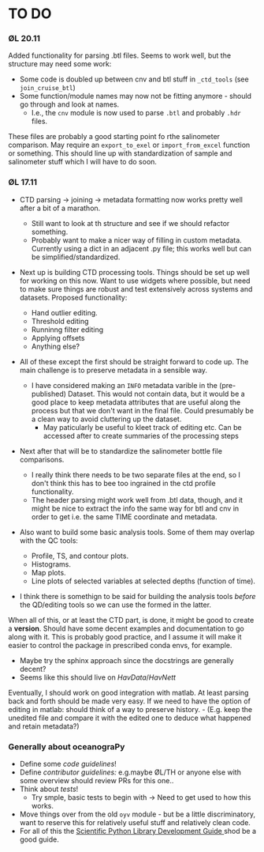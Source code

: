 # TO DO


### ØL 20.11

Added functionality for parsing .btl files. Seems to work well, but the structure may need some work:

- Some code is doubled up between cnv and btl stuff in `_ctd_tools` (see `join_cruise_btl`)
- Some function/module names may now not be fitting anymore - should go through and look at names.
  - I.e., the `cnv` module is now used to parse `.btl` and probably `.hdr` files.  

These files are probably a good starting point fo rthe salinometer comparison. May require
an `export_to_exel` or `import_from_excel` function or something. This should line up with 
standardization of sample and salinometer stuff which I will have to do soon.

### ØL 17.11

- CTD parsing -> joining -> metadata formatting now works pretty well after a bit of a marathon.
    + Still want to look at th structure and see if we should refactor something.
    + Probably want to make a nicer way of filling in custom metadata. Currently using a dict in an
      adjacent .py file; this works well but can be simplified/standardized.

- Next up is building CTD processing tools. Things should be set up well for working on this now.
  Want to use widgets where possible, but need to make sure things are robust and test extensively
  across systems and datasets. Proposed functionality:

    + Hand outlier editing.
    + Threshold editing 
    + Runninng filter editing 
    + Applying offsets
    + Anything else?

- All of these except the first should be straight forward to code up. The main challenge is to
  preserve metadata in a sensible way.

    - I have considered making an `INFO` metadata varible in the (pre-published) Dataset. This would
      not contain data, but it would be a good place to keep metadata attributes that are useful
      along the process but that we don't want in the final file. Could presumably be a clean way to
      avoid cluttering up the dataset.
      + May paticularly be useful to kleet track of editing etc. Can be accessed after to create
        summaries of the processing steps 

- Next after that will be to standardize the salinometer bottle file comparisons. 

    + I really think there needs to be two separate files at the end, so I don't think this has to
      bee too ingrained in the ctd profile functionality.
    + The header parsing might work well from .btl data, though, and it might be nice to extract the
      info the same way for btl and cnv in order to get i.e. the same TIME coordinate and metadata. 

- Also want to build some basic analysis tools. Some of them may overlap with the QC tools:

    - Profile, TS, and contour plots.
    - Histograms.
    - Map plots.
    - Line plots of selected variables at selected depths (function of time).

- I think there is somethign to be said for building the analysis tools *before* the QD/editing
  tools so we can use the formed in the latter.

When all of this, or at least the CTD part, is done, it might be good to create a **version**.
Should have some decent examples and documentation to go along with it. This is probably good
practice, and I assume it will make it easier to control the package in prescribed conda envs, for
example.

- Maybe try the sphinx approach since the docstrings are generally decent? 
- Seems like this should live on *HavData*/*HavNett*

Eventually, I should work on good integration with matlab. At least parsing back and forth should be
made very easy. If we need to have the option of editing in matlab: should think of a way to
    preserve history. - (E.g. keep the unedited file and compare it with the edited one to deduce
    what happened and retain metadata?)

### Generally about oceanograPy

- Define some *code guidelines*! 
- Define *contributor guidelines:* e.g.maybe ØL/TH or anyone else with some overview should review
  PRs for this one..
- Think about *tests*!
    + Try smple, basic tests to begin with -> Need to get used to how this works. 
- Move things over from the old `oyv` module - but be a little discriminatory, want to reserve this
  for relatively useful stuff and relatively clean code.
- For all of this the [ Scientific Python Library Development Guide
](https://learn.scientific-python.org/development/) shod be a good guide.
